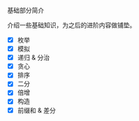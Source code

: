 基础部分简介

介绍一些基础知识，为之后的进阶内容做铺垫。

-   [x] 枚举
-   [x] 模拟
-   [x] 递归 & 分治
-   [x] 贪心
-   [x] 排序
-   [x] 二分
-   [x] 倍增
-   [x] 构造
-   [x] 前缀和 & 差分
